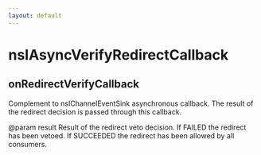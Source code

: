 ```yaml
---
layout: default
---
```


# nsIAsyncVerifyRedirectCallback #

## onRedirectVerifyCallback ##

Complement to nsIChannelEventSink asynchronous callback. The result of
the redirect decision is passed through this callback.

@param result
   Result of the redirect veto decision. If FAILED the redirect has been
   vetoed. If SUCCEEDED the redirect has been allowed by all consumers.

